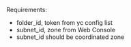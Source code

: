 Requirements:
 - folder_id, token from yc config list
 - subnet_id, zone from Web Console
 - subnet_id should be coordinated zone
